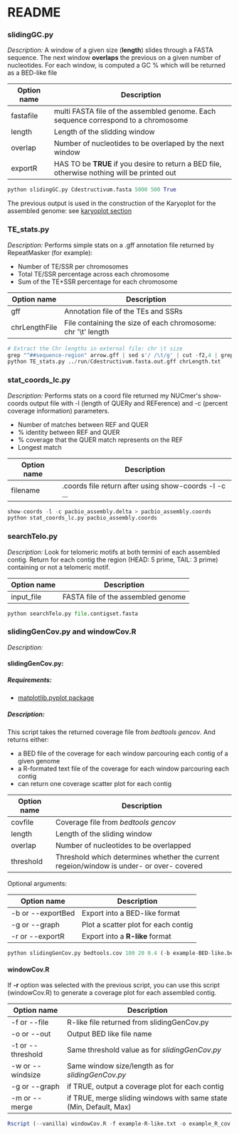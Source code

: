 # README

### slidingGC.py

_Description:_
A window of a given size (**length**) slides through a FASTA sequence. The next window **overlaps** the previous on a given number of nucleotides. For each window, is computed a GC % which will be returned as a BED-like file

|Option name | Description|
|------------|------------|
|fastafile|multi FASTA file of the assembled genome. Each sequence correspond to a chromosome|
|length|Length of the slidding window|
|overlap|Number of nucleotides to be overlaped by the next window|
|exportR|HAS TO be **TRUE** if you desire to return a BED file, otherwise nothing will be printed out|

```python
python slidingGC.py Cdestructivum.fasta 5000 500 True
```

The previous output is used in the construction of the Karyoplot for the assembled genome: see [karyoplot section](https://github.com/nlapalu/BioinfobiogerWebGenome/tree/develop/tools/karyoplot)

### TE\_stats.py

_Description:_
Performs simple stats on a .gff annotation file returned by RepeatMasker (for example):
+ Number of TE/SSR per chromosomes
+ Total TE/SSR percentage across each chromosome
+ Sum of the TE+SSR percentage for each chromosome

|Option name | Description|
|------------|------------|
|gff|Annotation file of the TEs and SSRs|
|chrLengthFile|File containing the size of each chromosome: chr '\t' length|

```python
# Extract the Chr lengths in external file: chr \t size
grep "^##sequence-region" arrow.gff | sed s'/ /\t/g' | cut -f2,4 | grep chr > chrLength.txt
python TE_stats.py ../run/Cdestructivum.fasta.out.gff chrLength.txt
```

### stat\_coords\_lc.py

_Description:_
Performs stats on a coord file returned my NUCmer's show-coords output file with -l (length of QUERy and REFerence) and -c (percent coverage information) parameters.
+ Number of matches between REF and QUER
+ % identity between REF and QUER
+ % coverage that the QUER match represents on the REF
+ Longest match

|Option name | Description|
|------------|------------|
|filename| .coords file return after using show-coords -l -c ... |


```python
show-coords -l -c pacbio_assembly.delta > pacbio_assembly.coords
python stat_coords_lc.py pacbio_assembly.coords
```

### searchTelo.py
_Description:_
Look for telomeric motifs at both termini of each assembled contig.
Return for each contig the region (HEAD: 5 prime, TAIL: 3 prime) containing or not a telomeric motif.

|Option name | Description|
|------------|------------|
|input\_file|FASTA file of the assembled genome|

```python
python searchTelo.py file.contigset.fasta
```

### slidingGenCov.py and windowCov.R

_Description:_
#### slidingGenCov.py:

##### Requirements:

+ [matplotlib.pyplot package](https://matplotlib.org/users/installing.html)

##### Description:

This script takes the returned coverage file from _bedtools gencov_. And returns either:

+ a BED file of the coverage for each window parcouring each contig of a given genome
+ a R-formated text file of the coverage for each window parcouring each contig
+ can return one coverage scatter plot for each contig

|Option name | Description|
|------------|------------|
|covfile|Coverage file from _bedtools gencov_|
|length|Length of the sliding window|
|overlap|Number of nucleotides to be overlapped|
|threshold|Threshold which determines whether the current regeion/window is under- or over- covered|

Optional arguments:

|Option name | Description|
|------------|------------|
|-b or --exportBed|Export into a BED-like format|
|-g or --graph|Plot a scatter plot for each contig|
|-r or --exportR|Export into a **R-like** format|

```python
python slidingGenCov.py bedtools.cov 100 20 0.4 (-b example-BED-like.bed OR -r example-R-like.txt) (-g)
```

#### windowCov.R

If **-r** option was selected with the previous script, you can use this script (windowCov.R) to generate a coverage plot for each assembled contig.

|Option name | Description|
|------------|------------|
|-f or --file|R-like file returned from slidingGenCov.py|
|-o or --out|Output BED like file name|
|-t or --threshold|Same threshold value as for _slidingGenCov.py_|
|-w or --windsize|Same window size/length as for _slidingGenCov.py_|
|-g or --graph|if TRUE, output a coverage plot for each contig|
|-m or --merge|if TRUE, merge sliding windows with same state (Min, Default, Max)|

```r
Rscript (--vanilla) windowCov.R -f example-R-like.txt -o example_R_cov.bed -t 0.4 -w 100 --graph=TRUE --merge=TRUE 
```

